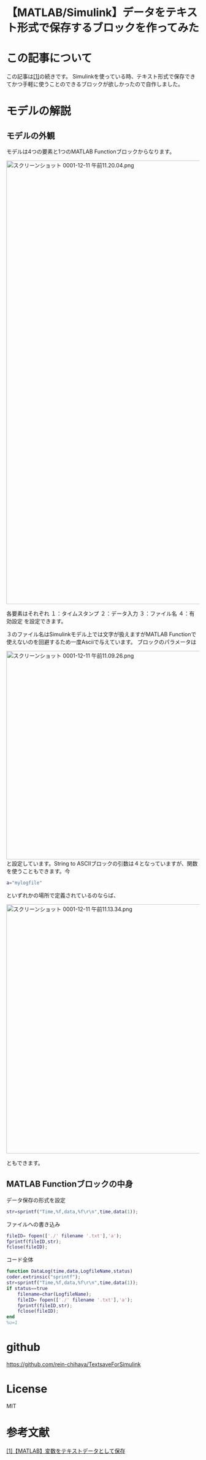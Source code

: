 # 【MATLAB/Simulink】データをテキスト形式で保存するブロックを作ってみた
# この記事について
この記事は[[1]](https://qiita.com/rein/items/20ad7d648b6ccf09b7f2)の続きです。
Simulinkを使っている時、テキスト形式で保存できてかつ手軽に使うことのできるブロックが欲しかったので自作しました。


# モデルの解説
## モデルの外観
モデルは4つの要素と1つのMATLAB Functionブロックからなります。

<img width="1157" alt="スクリーンショット 0001-12-11 午前11.20.04.png" src="https://qiita-image-store.s3.ap-northeast-1.amazonaws.com/0/548291/d6735e8f-4b03-257c-7ecd-954cbd89df4c.png">

各要素はそれぞれ
１：タイムスタンプ
２：データ入力
３：ファイル名
４：有効設定
を設定できます。

３のファイル名はSimulinkモデル上では文字が扱えますがMATLAB Functionで使えないのを回避するため一度Asciiで与えています。
ブロックのパラメータは

<img width="544" alt="スクリーンショット 0001-12-11 午前11.09.26.png" src="https://qiita-image-store.s3.ap-northeast-1.amazonaws.com/0/548291/a42bb86a-ad92-bd04-cc4b-f7865dc67630.png">
と設定しています。String to ASCIIブロックの引数は４となっていますが、関数を使うこともできます。今

```matlab
a="mylogfile"
```

といずれかの場所で定義されているのならば、

<img width="650" alt="スクリーンショット 0001-12-11 午前11.13.34.png" src="https://qiita-image-store.s3.ap-northeast-1.amazonaws.com/0/548291/9d6692d3-131f-62c7-56bf-7262c1be34b5.png">

ともできます。



## MATLAB Functionブロックの中身

データ保存の形式を設定

```matlab
str=sprintf("Time,%f,data,%f\r\n",time,data(1));
```

ファイルへの書き込み

```matlab
fileID= fopen(['./' filename '.txt'],'a');
fprintf(fileID,str);
fclose(fileID);
```

コード全体

```matlab
function DataLog(time,data,LogfileName,status)
coder.extrinsic("sprintf");
str=sprintf("Time,%f,data,%f\r\n",time,data(1));
if status==true
    filename=char(LogfileName);
    fileID= fopen(['./' filename '.txt'],'a');
    fprintf(fileID,str);
    fclose(fileID);
end
%u=1

```
# github
https://github.com/rein-chihaya/TextsaveForSimulink

# License
MIT

# 参考文献
[[1]【MATLAB】変数をテキストデータとして保存](https://qiita.com/rein/items/20ad7d648b6ccf09b7f2)
